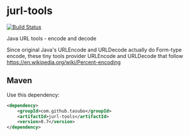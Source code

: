 jurl-tools
==========
[![Build Status](https://drone.io/github.com/tasubo/jurl-tools/status.png)](https://drone.io/github.com/tasubo/jurl-tools/latest)

Java URL tools - encode and decode

Since original Java's URLEncode and URLDecode actually do Form-type encode, these tiny tools provider
URLEncode and URLDecode that follow https://en.wikipedia.org/wiki/Percent-encoding


Maven
--------

Use this dependency:
```xml
<dependency>
    <groupId>com.github.tasubo</groupId>
    <artifactId>jurl-tools</artifactId>
    <version>0.7</version>
</dependency>
```